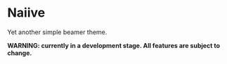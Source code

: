 Naiive
======

Yet another simple beamer theme.

**WARNING: currently in a development stage. All features are subject to change.**
